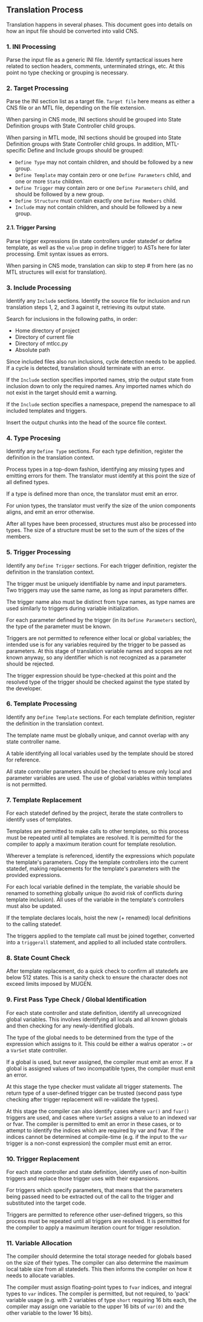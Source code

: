 ## Translation Process

Translation happens in several phases. This document goes into details on how an input file should be converted into valid CNS.

### 1. INI Processing

Parse the input file as a generic INI file. Identify syntactical issues here related to section headers, comments, unterminated strings, etc. At this point no type checking or grouping is necessary.

### 2. Target Processing

Parse the INI section list as a target file. `Target file` here means as either a CNS file or an MTL file, depending on the file extension. 

When parsing in CNS mode, INI sections should be grouped into State Definition groups with State Controller child groups.

When parsing in MTL mode, INI sections should be grouped into State Definition groups with State Controller child groups. In addition, MTL-specific Define and Include groups should be grouped:

- `Define Type` may not contain children, and should be followed by a new group.
- `Define Template` may contain zero or one `Define Parameters` child, and one or more `State` children.
- `Define Trigger` may contain zero or one `Define Parameters` child, and should be followed by a new group.
- `Define Structure` must contain exactly one `Define Members` child.
- `Include` may not contain children, and should be followed by a new group.

#### 2.1. Trigger Parsing

Parse trigger expressions (in state controllers under statedef or define template, as well as the `value` prop in define trigger) to ASTs here for later processing. Emit syntax issues as errors.

When parsing in CNS mode, translation can skip to step # from here (as no MTL structures will exist for translation).

### 3. Include Processing

Identify any `Include` sections. Identify the source file for inclusion and run translation steps 1, 2, and 3 against it, retrieving its output state.

Search for inclusions in the following paths, in order:

- Home directory of project
- Directory of current file
- Directory of mtlcc.py
- Absolute path

Since included files also run inclusions, cycle detection needs to be applied. If a cycle is detected, translation should terminate with an error.

If the `Include` section specifies imported names, strip the output state from inclusion down to only the required names. Any imported names which do not exist in the target should emit a warning.

If the `Include` section specifies a namespace, prepend the namespace to all included templates and triggers.

Insert the output chunks into the head of the source file context.

### 4. Type Procesing

Identify any `Define Type` sections. For each type definition, register the definition in the translation context.

Process types in a top-down fashion, identifying any missing types and emitting errors for them. The translator must identify at this point the size of all defined types.

If a type is defined more than once, the translator must emit an error.

For union types, the translator must verify the size of the union components aligns, and emit an error otherwise.

After all types have been processed, structures must also be processed into types. The size of a structure must be set to the sum of the sizes of the members.

### 5. Trigger Processing

Identify any `Define Trigger` sections. For each trigger definition, register the definition in the translation context.

The trigger must be uniquely identifiable by name and input parameters. Two triggers may use the same name, as long as input parameters differ.

The trigger name also must be distinct from type names, as type names are used similarly to triggers during variable initialization.

For each parameter defined by the trigger (in its `Define Parameters` section), the type of the parameter must be known.

Triggers are not permitted to reference either local or global variables; the intended use is for any variables required by the trigger to be passed as parameters.
At this stage of translation variable names and scopes are not known anyway, so any identifier which is not recognized as a parameter should be rejected.

The trigger expression should be type-checked at this point and the resolved type of the trigger should be checked against the type stated by the developer.

### 6. Template Processing

Identify any `Define Template` sections. For each template definition, register the definition in the translation context.

The template name must be globally unique, and cannot overlap with any state controller name.

A table identifying all local variables used by the template should be stored for reference.

All state controller parameters should be checked to ensure only local and parameter variables are used. The use of global variables within templates is not permitted.

### 7. Template Replacement

For each statedef defined by the project, iterate the state controllers to identify uses of templates.

Templates are permitted to make calls to other templates, so this process must be repeated until all templates are resolved. It is permitted for the compiler to apply a maximum iteration count for template resolution.

Wherever a template is referenced, identify the expressions which populate the template's parameters. Copy the template controllers into the current statedef, making replacements for the template's parameters with the provided expressions.

For each local variable defined in the template, the variable should be renamed to something globally unique (to avoid risk of conflicts during template inclusion). All uses of the variable in the template's controllers must also be updated.

If the template declares locals, hoist the new (+ renamed) local definitions to the calling statedef.

The triggers applied to the template call must be joined together, converted into a `triggerall` statement, and applied to all included state controllers.

### 8. State Count Check

After template replacement, do a quick check to confirm all statedefs are below 512 states. This is a sanity check to ensure the character does not exceed limits imposed by MUGEN.

### 9. First Pass Type Check / Global Identification

For each state controller and state definition, identify all unrecognized global variables. This involves identifying all locals and all known globals and then checking for any newly-identified globals.

The type of the global needs to be determined from the type of the expression which assigns to it. This could be either a walrus operator `:=` or a `VarSet` state controller.

If a global is used, but never assigned, the compiler must emit an error. If a global is assigned values of two incompatible types, the compiler must emit an error.

At this stage the type checker must validate all trigger statements. The return type of a user-defined trigger can be trusted (second pass type checking after trigger replacement will re-validate the types).

At this stage the compiler can also identify cases where `var()` and `fvar()` triggers are used, and cases where `VarSet` assigns a value to an indexed var or fvar. The compiler is permitted to emit an error in these cases, or to attempt to identify the indices which are required by var and fvar. If the indices cannot be determined at compile-time (e.g. if the input to the `var` trigger is a non-const expression) the compiler must emit an error.

### 10. Trigger Replacement

For each state controller and state definition, identify uses of non-builtin triggers and replace those trigger uses with their expansions.

For triggers which specify parameters, that means that the parameters being passed need to be extracted out of the call to the trigger and substituted into the target code.

Triggers are permitted to reference other user-defined triggers, so this process must be repeated until all triggers are resolved. It is permitted for the compiler to apply a maximum iteration count for trigger resolution.

### 11. Variable Allocation

The compiler should determine the total storage needed for globals based on the size of their types. The compiler can also determine the maximum local table size from all statedefs. This then informs the compiler on how it needs to allocate variables.

The compiler must assign floating-point types to `fvar` indices, and integral types to `var` indices. The compiler is permitted, but not required, to 'pack' variable usage (e.g. with 2 variables of type `short` requiring 16 bits each, the compiler may assign one variable to the upper 16 bits of `var(0)` and the other variable to the lower 16 bits).